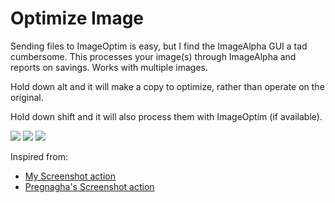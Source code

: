 # Optimize Image

Sending files to ImageOptim is easy, but I find the ImageAlpha GUI a tad cumbersome.
This processes your image(s) through ImageAlpha and reports on savings. Works with
multiple images.

Hold down alt and it will make a copy to optimize, rather than operate on the original.

Hold down shift and it will also process them with ImageOptim (if available).

![](https://dl.dropboxusercontent.com/u/2908279/public/cb/cb-oi-1.png)
![](https://dl.dropboxusercontent.com/u/2908279/public/cb/cb-oi-2.png)
![](https://dl.dropboxusercontent.com/u/2908279/public/cb/cb-oi-3.png)

Inspired from:

* [My Screenshot action](https://github.com/hlissner/launchbar6-scripts/tree/master/actions/Screenshot.lbaction)
* [Pregnagha's Screenshot action](https://github.com/prenagha/launchbar/tree/master/Screenshot.lbaction)
